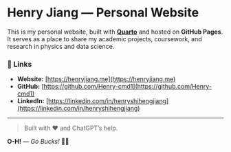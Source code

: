 # Henry Jiang — Personal Website

This is my personal website, built with **[Quarto](https://quarto.org)** and hosted on **GitHub Pages**.  
It serves as a place to share my academic projects, coursework, and research in physics and data science.

### 🔗 Links
- **Website:** [https://henryjiang.me](https://henryjiang.me)  
- **GitHub:** [https://github.com/Henry-cmd1](https://github.com/Henry-cmd1)  
- **LinkedIn:** [https://linkedin.com/in/henryshihengjiang](https://linkedin.com/in/henryshihengjiang)


---

> Built with ❤️ and ChatGPT’s help.

**O-H!** — *Go Bucks!* 🏈🌰
